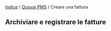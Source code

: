 [Indice](index.md) / [Quovai PMS](quovai-pms-it.md) / Creare una fattura

## Archiviare e registrare le fatture